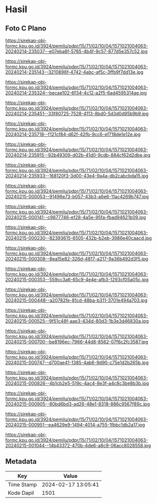 # Hasil

## Foto C Plano

https://sirekap-obj-formc.kpu.go.id/3924/pemilu/pdpr/15/71/02/10/04/1571021004063-20240214-235037--e07eba8f-5765-4b4f-9c57-877d5e357c52.jpg

https://sirekap-obj-formc.kpu.go.id/3924/pemilu/pdpr/15/71/02/10/04/1571021004063-20240214-235143--3210896f-4742-4abc-af5c-3ffb9f7dd13e.jpg

https://sirekap-obj-formc.kpu.go.id/3924/pemilu/pdpr/15/71/02/10/04/1571021004063-20240214-235324--becae102-6f34-4c12-a2f5-6ad4595314ae.jpg

https://sirekap-obj-formc.kpu.go.id/3924/pemilu/pdpr/15/71/02/10/04/1571021004063-20240214-235451--33f80725-7528-4113-8bd0-5d3d0d95b9b9.jpg

https://sirekap-obj-formc.kpu.go.id/3924/pemilu/pdpr/15/71/02/10/04/1571021004063-20240214-235718--f121cf84-d62f-42fb-9cc6-ef718de1e12e.jpg

https://sirekap-obj-formc.kpu.go.id/3924/pemilu/pdpr/15/71/02/10/04/1571021004063-20240214-235915--92b49309-d02b-41d0-9cdb-884cf62d2dbe.jpg

https://sirekap-obj-formc.kpu.go.id/3924/pemilu/pdpr/15/71/02/10/04/1571021004063-20240214-235933--168120f3-3d00-43e4-9a4a-db2cabcbda15.jpg

https://sirekap-obj-formc.kpu.go.id/3924/pemilu/pdpr/15/71/02/10/04/1571021004063-20240215-000053--91496e73-b057-43b3-a6e6-11ac4269b747.jpg

https://sirekap-obj-formc.kpu.go.id/3924/pemilu/pdpr/15/71/02/10/04/1571021004063-20240215-000141--c9877746-ef28-4a5e-95fa-fbad94621b09.jpg

https://sirekap-obj-formc.kpu.go.id/3924/pemilu/pdpr/15/71/02/10/04/1571021004063-20240215-000230--82393615-6505-432b-b2eb-3986e40caacd.jpg

https://sirekap-obj-formc.kpu.go.id/3924/pemilu/pdpr/15/71/02/10/04/1571021004063-20240215-000308--8ea15e82-326d-4817-a217-9a36b492d3f5.jpg

https://sirekap-obj-formc.kpu.go.id/3924/pemilu/pdpr/15/71/02/10/04/1571021004063-20240215-000353--559cc3a6-65c9-4e4e-afb3-1293cf05a05c.jpg

https://sirekap-obj-formc.kpu.go.id/3924/pemilu/pdpr/15/71/02/10/04/1571021004063-20240215-000448--a20782fe-81cd-48ba-b311-3701e494a703.jpg

https://sirekap-obj-formc.kpu.go.id/3924/pemilu/pdpr/15/71/02/10/04/1571021004063-20240215-000525--9f51c48f-aae3-434d-80d3-1b3e3d46830a.jpg

https://sirekap-obj-formc.kpu.go.id/3924/pemilu/pdpr/15/71/02/10/04/1571021004063-20240215-000700--be8196ec-7966-44d8-8562-07f6c2fc3587.jpg

https://sirekap-obj-formc.kpu.go.id/3924/pemilu/pdpr/15/71/02/10/04/1571021004063-20240215-000747--d700ae41-1385-4ab6-9d90-c75e1d2b265b.jpg

https://sirekap-obj-formc.kpu.go.id/3924/pemilu/pdpr/15/71/02/10/04/1571021004063-20240215-000826--4b1cb2e5-519c-4ac4-8e3f-a4c8c3be8b3b.jpg

https://sirekap-obj-formc.kpu.go.id/3924/pemilu/pdpr/15/71/02/10/04/1571021004063-20240215-000905--80bd6bd3-ad26-48e1-8318-886c9567f89c.jpg

https://sirekap-obj-formc.kpu.go.id/3924/pemilu/pdpr/15/71/02/10/04/1571021004063-20240215-000951--ea4629e9-1494-4014-a755-1fbbc1db2a17.jpg

https://sirekap-obj-formc.kpu.go.id/3924/pemilu/pdpr/15/71/02/10/04/1571021004063-20240215-001044--14b43372-470b-4de6-a8c9-06acc8028558.jpg


## Metadata

| Key        | Value               |
| ---------- | ------------------- |
| Time Stamp | 2024-02-17 13:05:41 |
| Kode Dapil | 1501                |



